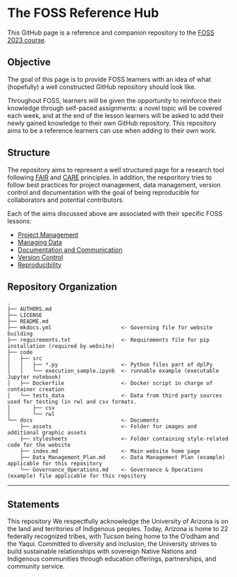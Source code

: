 # The FOSS Reference Hub   

This GitHub page is a reference and companion repository to the [FOSS 2023 course](https://foss.cyverse.org/).

## Objective

The goal of this page is to provide FOSS learners with an idea of what (hopefully) a well constructed GitHub repository should look like.

Throughout FOSS, learners will be given the opportunity to reinforce their knowledge through self-paced assignments: a novel topic will be covered each week, and at the end of the lesson learners will be asked to add their newly gained knowledge to their own GitHub repository. This repository aims to be a reference learners can use when adding to their own work.

## Structure

The repository aims to represent a well structured page for a research tool following [FAIR](https://www.go-fair.org/fair-principles/) and [CARE](https://static1.squarespace.com/static/5d3799de845604000199cd24/t/5da9f4479ecab221ce848fb2/1571419335217/CARE+Principles_One+Pagers+FINAL_Oct_17_2019.pdf) principles. In addition, the resporitory tries to follow best practices for project management, data management, version control and documentation with the goal of being reproducible for collaborators and potential contributors.

Each of the aims discussed above are associated with their specific FOSS lessons:

- [Project Management](https://foss.cyverse.org/02_project_management/)
- [Managing Data](https://foss.cyverse.org/03_managing_data/)
- [Documentation and Communication](https://foss.cyverse.org/04_documentation_communication/)
- [Version Control](https://foss.cyverse.org/05_version_control/)
- [Reproducibility](https://foss.cyverse.org/06_reproducibility_i/)

## Repository Organization

```
.
├── AUTHORS.md
├── LICENSE
├── README.md
├── mkdocs.yml                      <- Governing file for website building
├── requirements.txt                <- Requirements file for pip installation (required by website)
├── code
│   ├── src
│   │   ├── *.py                    <- Python files part of dplPy
│   │   └── execution_sample.ipynb  <- runnable example (executable Jupyter notebook)
│   ├── Dockerfile                  <- Docker script in charge of container creation
│   └── tests_data                  <- Data from third party sources used for testing (in rwl and csv formats.
│       ├── csv
│       └── rwl        
└── docs                            <- Documents
    ├── assets                      <- Folder for images and additional graphic assets
    ├── stylesheets                 <- Folder containing style-related code for the website
    ├── index.md                    <- Main website home page
    ├── Data_Management_Plan.md     <- Data Management Plan (example) applicable for this repository
    └── Governance_Operations.md    <- Governance & Operations (example) file applicable for this repsitory
```
---

## Statements

This repository  We respectfully acknowledge the University of Arizona is on the land and territories of Indigenous peoples. Today, Arizona is home to 22 federally recognized tribes, with Tucson being home to the O’odham and the Yaqui. Committed to diversity and inclusion, the University strives to build sustainable relationships with sovereign Native Nations and Indigenous communities through education offerings, partnerships, and community service.
